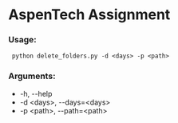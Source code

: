 # AspenTech Assignment
### Usage:
<code> python delete_folders.py -d \<days\> -p \<path\> </code>

### Arguments:
<ul>
  <li> -h, --help </li>
  <li> -d &ltdays&gt, --days=&ltdays&gt</li>
  <li> -p &ltpath&gt, --path=&ltpath&gt </li>
</ul>

